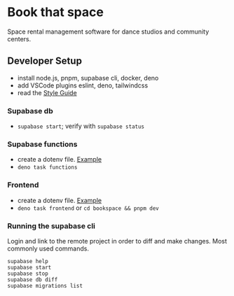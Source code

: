 # Book that space

Space rental management software for dance studios and community centers.

## Developer Setup

- install node.js, pnpm, supabase cli, docker, deno
- add VSCode plugins eslint, deno, tailwindcss
- read the [Style Guide](style_guide.md)

### Supabase db

- `supabase start`; verify with `supabase status`

### Supabase functions

- create a dotenv file. [Example](supabase/functions/.env.example)
- `deno task functions`

### Frontend

- create a dotenv file. [Example](bookspace/.env.example)
- `deno task frontend` or `cd bookspace && pnpm dev`

### Running the supabase cli

Login and link to the remote project in order to diff and make changes. Most
commonly used commands.

```
supabase help
supabase start
supabase stop
supabase db diff
supabase migrations list
```
